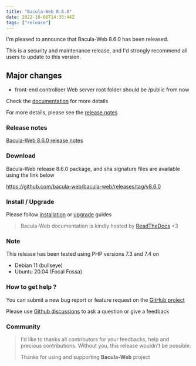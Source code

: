 ```yaml
---
title: "Bacula-Web 8.6.0"
date: 2022-10-06T14:35:44Z
tags: ["release"]
---
```


I'm pleased to announce that Bacula-Web 8.6.0 has been released.

<!--more-->

This is a security and maintenance release, and I'd strongly recommend all users to update to this version.

## Major changes

- front-end controlloer
  Web server root folder should be /public from now

Check the [documentation](https://docs.bacula-web.org) for more details

For more details, please see the [release notes](https://github.com/bacula-web/bacula-web/releases/tag/v8.6.0)

### Release notes

[Bacula-Web 8.6.0 release notes](https://github.com/bacula-web/bacula-web/releases/tag/v8.6.0)

### Download

Bacula-Web release 8.6.0 package, and sha signature files are available using the link below

https://github.com/bacula-web/bacula-web/releases/tag/v8.6.0

### Install / Upgrade

Please follow [installation](https://docs.bacula-web.org/en/latest/02_install/index.html) or [upgrade](https://docs.bacula-web.org/en/latest/02_install/upgrade.html) guides

> Bacula-Web documentation is kindly hosted by [ReadTheDocs](https://readthedocs.org/) <3

### Note

This release has been tested using PHP versions 7.3 and 7.4 on

- Debian 11 (bullseye)
- Ubuntu 20.04 (Focal Fossa)

### How to get help ?

You can submit a new bug report or feature request on the [GitHub project](https://github.com/bacula-web/bacula-web/issues)

Please use [Github discussions](https://github.com/bacula-web/bacula-web/discussions) to ask a question 
or give a feedback

### Community

> I'd like to thanks all contributors for your feedbacks, help and precious contributions.
> Without you, this release wouldn't be possible.
>
> Thanks for using and supporting **Bacula-Web** project
